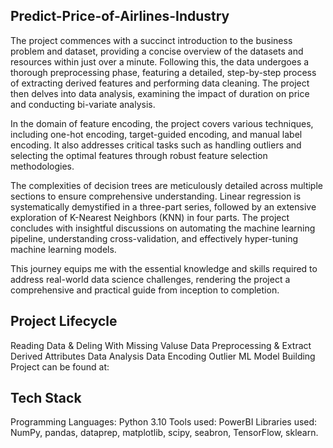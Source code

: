 ## Predict-Price-of-Airlines-Industry
 The project commences with a succinct introduction to the business problem and dataset, providing a concise overview of the datasets and resources within just over a minute. Following this, the data undergoes a thorough preprocessing phase, featuring a detailed, step-by-step process of extracting derived features and performing data cleaning. The project then delves into data analysis, examining the impact of duration on price and conducting bi-variate analysis.

  In the domain of feature encoding, the project covers various techniques, including one-hot encoding, target-guided encoding, and manual label encoding. It also addresses critical tasks such as handling outliers and selecting the optimal features through robust feature selection methodologies.

  The complexities of decision trees are meticulously detailed across multiple sections to ensure comprehensive understanding. Linear regression is systematically demystified in a three-part series, followed by an extensive exploration of K-Nearest Neighbors (KNN) in four parts. The project concludes with insightful discussions on automating the machine learning pipeline, understanding cross-validation, and effectively hyper-tuning machine learning models.

  This journey equips me with the essential knowledge and skills required to address real-world data science challenges, rendering the project a comprehensive and practical guide from inception to completion.

## Project Lifecycle
Reading Data & Deling With Missing Valuse
Data Preprocessing & Extract Derived Attributes
Data Analysis
Data Encoding
Outlier
ML Model Building
Project can be found at: 

## Tech Stack
Programming Languages: Python 3.10
Tools used: PowerBI
Libraries used: NumPy, pandas, dataprep, matplotlib, scipy, seabron, TensorFlow, sklearn. 
